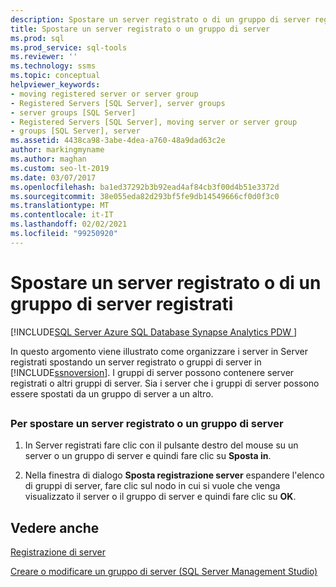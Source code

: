 ```yaml
---
description: Spostare un server registrato o di un gruppo di server registrati
title: Spostare un server registrato o un gruppo di server
ms.prod: sql
ms.prod_service: sql-tools
ms.reviewer: ''
ms.technology: ssms
ms.topic: conceptual
helpviewer_keywords:
- moving registered server or server group
- Registered Servers [SQL Server], server groups
- server groups [SQL Server]
- Registered Servers [SQL Server], moving server or server group
- groups [SQL Server], server
ms.assetid: 4438ca98-3abe-4dea-a760-48a9dad63c2e
author: markingmyname
ms.author: maghan
ms.custom: seo-lt-2019
ms.date: 03/07/2017
ms.openlocfilehash: ba1ed37292b3b92ead4af84cb3f00d4b51e3372d
ms.sourcegitcommit: 38e055eda82d293bf5fe9db14549666cf0d0f3c0
ms.translationtype: MT
ms.contentlocale: it-IT
ms.lasthandoff: 02/02/2021
ms.locfileid: "99250920"
---
```

# <a name="move-a-registered-server-or-registered-server-group"></a>Spostare un server registrato o di un gruppo di server registrati

[!INCLUDE[SQL Server Azure SQL Database Synapse Analytics PDW ](../../includes/applies-to-version/sql-asdb-asdbmi-asa-pdw.md)]

In questo argomento viene illustrato come organizzare i server in Server registrati spostando un server registrato o gruppi di server in [!INCLUDE[ssnoversion](../../includes/ssnoversion-md.md)]. I gruppi di server possono contenere server registrati o altri gruppi di server. Sia i server che i gruppi di server possono essere spostati da un gruppo di server a un altro.  

## <a name="SSMSProcedure"></a>  

### <a name="to-move-a-registered-server-or-server-group"></a>Per spostare un server registrato o un gruppo di server  

1. In Server registrati fare clic con il pulsante destro del mouse su un server o un gruppo di server e quindi fare clic su **Sposta in**.  
  
2. Nella finestra di dialogo **Sposta registrazione server** espandere l'elenco di gruppi di server, fare clic sul nodo in cui si vuole che venga visualizzato il server o il gruppo di server e quindi fare clic su **OK**.  

## <a name="see-also"></a>Vedere anche

[Registrazione di server](./register-servers.md)

[Creare o modificare un gruppo di server &#40;SQL Server Management Studio&#41;](./create-or-edit-a-server-group-sql-server-management-studio.md)